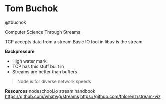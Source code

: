 # Tom Buchok

@tbuchok

Computer Science Through Streams

TCP accepts data from a stream
Basic IO tool in libuv is the stream

**Backpressure**
* High water mark
* TCP has this stuff built in
* Streams are better than buffers

> Node is for diverse network speeds

**Resources**
nodeschool.io
stream handbook
https://github.com/whatwg/streams
https://github.com/thlorenz/stream-viz
